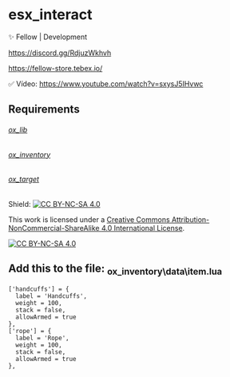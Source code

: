 # esx_interact

✨ Fellow | Development

https://discord.gg/RdjuzWkhvh

https://fellow-store.tebex.io/

✅ Vídeo: https://www.youtube.com/watch?v=sxysJ5IHvwc

## Requirements

###### [ox_lib](https://github.com/overextended/ox_lib)
###### [ox_inventory](https://github.com/overextended/ox_inventory)
###### [ox_target](https://github.com/overextended/ox_target)

Shield: [![CC BY-NC-SA 4.0][cc-by-nc-sa-shield]][cc-by-nc-sa]

This work is licensed under a
[Creative Commons Attribution-NonCommercial-ShareAlike 4.0 International License][cc-by-nc-sa].

[![CC BY-NC-SA 4.0][cc-by-nc-sa-image]][cc-by-nc-sa]

[cc-by-nc-sa]: http://creativecommons.org/licenses/by-nc-sa/4.0/
[cc-by-nc-sa-image]: https://licensebuttons.net/l/by-nc-sa/4.0/88x31.png
[cc-by-nc-sa-shield]: https://img.shields.io/badge/License-CC%20BY--NC--SA%204.0-lightgrey.svg

## **Add this to the file:** <sub>ox_inventory\data\item.lua</sub>
```
['handcuffs'] = {
  label = 'Handcuffs',
  weight = 100,
  stack = false,
  allowArmed = true
},
['rope'] = {
  label = 'Rope',
  weight = 100,
  stack = false,
  allowArmed = true
},
```
